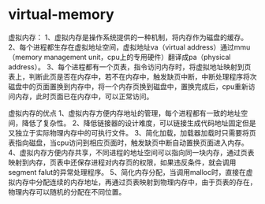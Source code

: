 # virtual-memory
虚拟内存：
1、虚拟内存是操作系统提供的一种机制，将内存作为磁盘的缓存。
2、每个进程都生存在虚拟地址空间，虚拟地址va（virtual address）通过mmu（memory management unit，cpu上的专用硬件）翻译成pa（physical address）。
3、每个进程都有一个页表，指令访问内存时，将虚拟地址映射到页表上，判断此页是否在内存中，若不在内存中，触发缺页中断，中断处理程序将次磁盘中的页面置换到内存中，将一个内存页换到磁盘中，置换完成后，cpu重新访问内存，此时页面已在内存中，可以正常访问。

虚拟内存的优点
1、虚拟内存方便内存地址的管理，每个进程都有一致的地址空间，降低了复杂性。
2、降低链接器的设计难度，可以链接生成代码地址固定但是又独立于实际物理内存中的可执行文件。
3、简化加载，加载器加载时只需要将页表指向磁盘，当cpu访问到相应页面时，触发缺页中断自动置换页面进入内存。
4、虚拟内存方便内存共享，不同进程的地址空间可以指向同一块内存，通过页表映射到内存，页表中还保存进程对内存页的权限，如果违反条件，就会调用segment falut的异常处理程序。
5、简化内存分配，当调用malloc时，直接在虚拟内存中分配连续的内存地址，再通过页表映射到物理内存中，由于页表的存在，物理内存可以随机的分配在不同位置。
